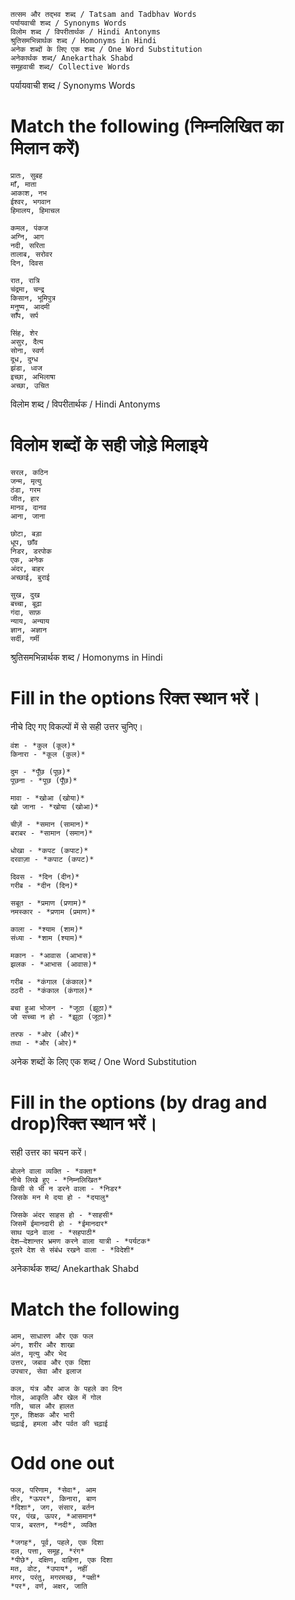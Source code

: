 ```
तत्सम और तद्भव शब्द / Tatsam and Tadbhav Words
पर्यायवाची शब्द / Synonyms Words
विलोम शब्द / विपरीतार्थक / Hindi Antonyms
श्रुतिसमभिन्नार्थक शब्द / Homonyms in Hindi
अनेक शब्दों के लिए एक शब्द / One Word Substitution
अनेकार्थक शब्द/ Anekarthak Shabd
समूहवाची शब्द/ Collective Words
```
पर्यायवाची शब्द / Synonyms Words
# Match the following (निम्नलिखित का मिलान करें)
```
प्रातः, सुबह 
माँ, माता
आकाश, नभ
ईश्वर, भगवान
हिमालय, हिमाचल
```

```
कमल, पंकज
अग्नि, आग
नदी, सरिता
तालाब, सरोवर
दिन, दिवस
```

```
रात, रात्रि
चंद्रमा, चन्द्र
किसान, भूमिपुत्र
मनुष्य, आदमी
साँप, सर्प
```

```
सिंह, शेर
असुर, दैत्य
सोना, स्वर्ण
दूध, दुग्ध
झंडा, ध्वज
इच्छा, अभिलाषा
अच्छा, उचित
```
विलोम शब्द / विपरीतार्थक / Hindi Antonyms
# विलोम शब्दों के सही जोड़े मिलाइये 
```
सरल, कठिन 
जन्म, मृत्यु 
ठंडा, गरम 
जीत, हार 
मानव, दानव 
आना, जाना 
```

```
छोटा, बड़ा 
धूप, छाँव 
निडर, डरपोक 
एक, अनेक 
अंदर, बाहर 
अच्छाई, बुराई 
```

```
सुख, दुख 
बच्चा, बूढ़ा 
गंदा, साफ़ 
न्याय, अन्याय 
ज्ञान, अज्ञान 
सर्दी, गर्मी 
```
श्रुतिसमभिन्नार्थक शब्द / Homonyms in Hindi
# Fill in the options रिक्त स्थान भरें।
नीचे दिए गए विकल्पों में से सही उत्तर चुनिए।

```
वंश - *कुल (कूल)*
किनारा - *कूल (कुल)*

दुम - *पूँछ (पूछ)*
पूछना - *पूछ (पूँछ)*

मावा - *खोआ (खोया)*
खो जाना - *खोया (खोआ)*

चीज़ें - *समान (सामान)*
बराबर - *सामान (समान)*

धोखा - *कपट (कपाट)*
दरवाज़ा - *कपाट (कपट)*
 
दिवस - *दिन (दीन)*
गरीब - *दीन (दिन)* 
```

```
सबूत - *प्रमाण (प्रणाम)* 
नमस्कार - *प्रणाम (प्रमाण)* 

काला - *श्याम (शाम)* 
संध्या - *शाम (श्याम)* 

मकान - *आवास (आभास)* 
झलक - *आभास (आवास)* 

गरीब - *कंगाल (कंकाल)* 
ठठरी - *कंकाल (कंगाल)* 

बचा हुआ भोजन - *जूठा (झूठा)* 
जो सच्चा न हो - *झूठा (जूठा)* 

तरफ - *ओर (और)* 
तथा - *और (ओर)* 
```
अनेक शब्दों के लिए एक शब्द / One Word Substitution
# Fill in the options (by drag and drop)रिक्त स्थान भरें।
सही उत्तर का चयन करें।

```
बोलने वाला व्यक्ति - *वक्ता*
नीचे लिखे हुए - *निम्नलिखित*
किसी से भी न डरने वाला - *निडर*
जिसके मन मे दया हो - *दयालु*
```

```
जिसके अंदर साहस हो - *साहसी*
जिसमें ईमानदारी हो - *ईमानदार*
साथ पढ़ने वाला - *सहपाठी*
देश–देशान्तर भ्रमण करने वाला यात्री - *पर्यटक*
दूसरे देश से संबंध रखने वाला - *विदेशी*
```
अनेकार्थक शब्द/ Anekarthak Shabd
# Match the following

```
आम, साधारण और एक फल 
अंग, शरीर और शाखा
अंत, मृत्यु और भेद
उत्तर, जबाव और एक दिशा 
उपचार, सेवा और इलाज
```

```
कल, यंत्र और आज के पहले का दिन
गोल, आकृति और खेल में गोल 
गति, चाल और हालत
गुरु, शिक्षक और भारी
चढ़ाई, हमला और पर्वत की चढ़ाई 
```
# Odd one out

```
फल, परिणाम, *सेवा*, आम 
तीर, *ऊपर*, किनारा, बाण
*दिशा*, जग, संसार, बर्तन 
पर, पंख, ऊपर, *आसमान*
पात्र, बरतन, *नदी*, व्यक्ति
```

```
*जगह*, पूर्व, पहले, एक दिशा 
दल, पत्ता, समूह, *रंग*
*पीछे*, दक्षिण, दाहिना, एक दिशा
मत, वोट, *उपाय*, नहीं 
मगर, परंतु, मगरमच्छ, *पक्षी*
*पर*, वर्ण, अक्षर, जाति
```

